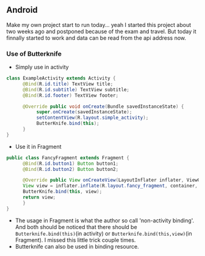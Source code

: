 ## Android

Make my own project start to run today... yeah I started this project about two weeks ago and postponed because of the exam and travel. But today it finnally started to work and data can be read from the api address now.

### Use of Butterknife
- Simply use in activity

``` Java
class ExampleActivity extends Activity {
      @Bind(R.id.title) TextView title;
      @Bind(R.id.subtitle) TextView subtitle;
      @Bind(R.id.footer) TextView footer;

      @Override public void onCreate(Bundle savedInstanceState) {
           super.onCreate(savedInstanceState);
           setContentView(R.layout.simple_activity);
           ButterKnife.bind(this);
      }
}

```

- Use it in Fragment

``` Java
public class FancyFragment extends Fragment {
      @Bind(R.id.button1) Button button1;
      @Bind(R.id.button2) Button button2;

      @Override public View onCreateView(LayoutInflater inflater, ViewGroup container, Bundle savedInstanceState) {
      View view = inflater.inflate(R.layout.fancy_fragment, container, false);
      ButterKnife.bind(this, view);
      return view;
      }
}
```
 - The usage in Fragment is what the author so call 'non-activity binding'. And both should be noticed that there should be `Butterknife.bind(this)`(in activity) or `Butterknife.bind(this,view)`(in Fragment). I missed this little trick couple times.
- Butterknife can also be used in binding resource.
